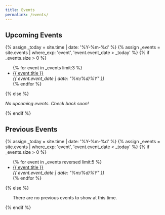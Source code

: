 ```yaml
---
title: Events
permalink: /events/
---
```

## Upcoming Events

{% assign _today = site.time | date: '%Y-%m-%d' %}
{% assign _events = site.events | where_exp: 'event', 'event.event_date > _today' %}
{% if _events.size > 0 %}
<ul>
  {% for event in _events limit:3 %}
    <li><a href="{{ site.baseurl }}{{ event.url }}">{{ event.title }}</a><br>
    <em>{{ event.event_date | date: "%m/%d/%Y" }}</em></li>
  {% endfor %}
</ul>
{% else %}
<p>
  <em>No upcoming events. Check back soon!</em>
</p>
{% endif %}


## Previous Events

{% assign _today = site.time | date: '%Y-%m-%d' %}
{% assign _events = site.events | where_exp: 'event', 'event.event_date < _today' %}
{% if _events.size > 0 %}
<ul>
  {% for event in _events reversed limit:5 %}
    <li><a href="{{ site.baseurl }}{{ event.url }}">{{ event.title }}</a><br>
    <em>{{ event.event_date | date: "%m/%d/%Y" }}</em></li>
  {% endfor %}
</ul>
{% else %}
<ul>
  <il>There are no previous events to show at this time.</il>
</ul>
{% endif %}

